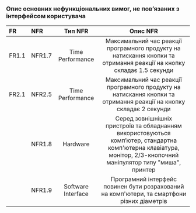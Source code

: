 ### Опис основних нефункціональних вимог, не пов’язаних з інтерфейсом користувача
|FR|NFR|Тип NFR|Опис NFR|
|:-|:-|:-:|:-:|
|FR1.1|NFR1.7|Time Performance|Максимальний час реакції програмного продукту на натискання кнопки та отримання реакції на кнопку складає 1.5 секунди|
|FR2.1|NFR2.5|Time Performance|Максимальний час реакції програмного продукту на натискання кнопки та отримання реакції на кнопку складає 2 секунди|
||NFR1.8|Hardware|Серед зовнішнішніх пристроїв та обладнанням використовуються комп’ютер, стандартна комп'ютерна клавіатура, монітор, 2/3-кнопочний маніпулятор типу "миша", принтер|
||NFR1.9|Software Interface|Програмний інтерфейс повинен бути розрахований на комп'ютери, та смартфони різних діаметрів|
